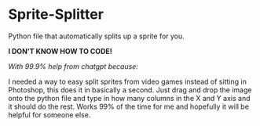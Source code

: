 # Sprite-Splitter
Python file that automatically splits up a sprite for you.


**I DON'T KNOW HOW TO CODE!**

_With 99.9% help from chatgpt because:_

I needed a way to easy split sprites from video games instead of sitting in Photoshop, this does it in basically a second.
Just drag and drop the image onto the python file and type in how many columns in the X and Y axis and it should do the rest.
Works 99% of the time for me and hopefully it will be helpful for someone else.
